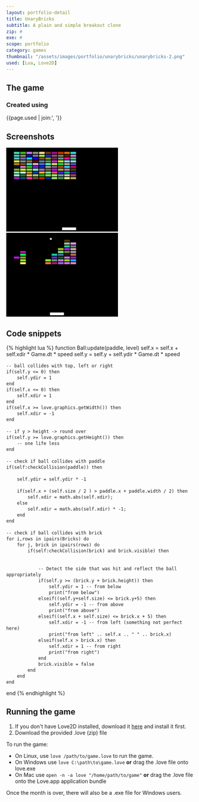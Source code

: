 ```yaml
---
layout: portfolio-detail
title: UnaryBricks
subtitle: A plain and simple breakout clone
zip: #
exe: #
scope: portfolio
category: games
thumbnail: "/assets/images/portfolio/unarybricks/unarybricks-2.png"
used: [Lua, Love2D]
---
```



## The game ##

### Created using ###
{{page.used | join:', '}}

<h2 id="screenshots">Screenshots</h2>
<a href="/assets/images/portfolio/unarybricks/unarybricks-1.png"><img src="/assets/images/portfolio/unarybricks/unarybricks-1.png" alt="screenshot" width="300" /></a>
<a href="/assets/images/portfolio/unarybricks/unarybricks-2.png"><img src="/assets/images/portfolio/unarybricks/unarybricks-2.png" alt="screenshot" width="300" /></a>

<h2 id="snippets">Code snippets</h2>

{% highlight lua %}
function Ball:update(paddle, level)
    self.x = self.x + self.xdir * Game.dt * speed
    self.y = self.y + self.ydir * Game.dt * speed

    -- ball collides with top, left or right
    if(self.y <= 0) then
        self.ydir = 1
    end
    if(self.x <= 0) then
        self.xdir = 1
    end
    if(self.x >= love.graphics.getWidth()) then
        self.xdir = -1
    end

    -- if y > height -> round over
    if(self.y >= love.graphics.getHeight()) then
        -- one life less
    end

    -- check if ball collides with paddle
    if(self:checkCollision(paddle)) then

        self.ydir = self.ydir * -1

        if(self.x + (self.size / 2 ) > paddle.x + paddle.width / 2) then
            self.xdir = math.abs(self.xdir);
        else
            self.xdir = math.abs(self.xdir) * -1;
        end
    end

    -- check if ball collides with brick
    for i,rows in ipairs(Bricks) do
        for j, brick in ipairs(rows) do
            if(self:checkCollision(brick) and brick.visible) then


                -- Detect the side that was hit and reflect the ball appropriately
                if(self.y >= (brick.y + brick.height)) then
                    self.ydir = 1 -- from below
                    print("from below")
                elseif((self.y+self.size) <= brick.y+5) then
                    self.ydir = -1 -- from above
                    print("from above")
                elseif((self.x + self.size) <= brick.x + 5) then
                    self.xdir = -1 -- from left (something not perfect here)
                    print("from left" .. self.x .. " " .. brick.x)
                elseif(self.x > brick.x) then
                    self.xdir = 1 -- from right
                    print("from right")
                end
                brick.visible = false
            end
        end
    end
end
{% endhighlight %}

<h2 id="download">Running the game</h2>

1. If you don't have Love2D installed, download it [here](http://love2d.org) and install it first.
2. Download the provided .love (zip) file

To run the game:

 * On Linux, use `love /path/to/game.love` to run the game.
 * On Windows use `love C:\path\to\game.love` **or** drag the .love file onto love.exe
 * On Mac use `open -n -a love "/home/path/to/game"` **or** drag the .love file onto the Love.app application bundle

Once the month is over, there will also be a .exe file for Windows users. 

